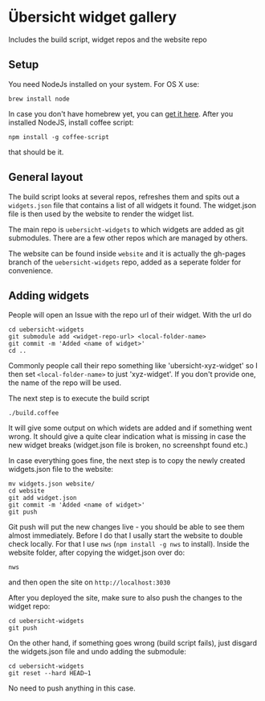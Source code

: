 # Übersicht widget gallery

Includes the build script, widget repos and the website repo

## Setup

You need NodeJs installed on your system. For OS X use:

    brew install node

In case you don't have homebrew yet, you can [get it here](http://brew.sh).
After you installed NodeJS, install coffee script:

    npm install -g coffee-script

that should be it.

## General layout

The build script looks at several repos, refreshes them and spits out a `widgets.json` file that contains a list of all widgets it found. The widget.json file is then used by the website to render the widget list.

The main repo is `uebersicht-widgets` to which widgets are added as git submodules. There are a few other repos which are managed by others.

The website can be found inside `website` and it is actually the gh-pages branch of the `uebersicht-widgets` repo, added as a seperate folder for convenience.

## Adding widgets

People will open an Issue with the repo url of their widget. With the url do

    cd uebersicht-widgets
    git submodule add <widget-repo-url> <local-folder-name>
    git commit -m 'Added <name of widget>'
    cd ..

Commonly people call their repo something like 'ubersicht-xyz-widget' so I then set `<local-folder-name>` to just 'xyz-widget'. If you don't provide one, the name of the repo will be used.

The next step is to execute the build script

    ./build.coffee

It will give some output on which widets are added and if something went wrong. It should give a quite clear indication what is missing in case the new widget breaks (widget.json file is broken, no screenshpt found etc.)

In case everything goes fine, the next step is to copy the newly created widgets.json file to the website:

    mv widgets.json website/
    cd website
    git add widget.json
    git commit -m 'Added <name of widget>'
    git push

Git push will put the new changes live - you should be able to see them almost immediately. Before I do that I usally start the website to double check locally. For that I use `nws` (`npm install -g nws` to install). Inside the website folder, after copying the widget.json over do:

    nws

and then open the site on `http://localhost:3030`

After you deployed the site, make sure to also push the changes to the widget repo:

    cd uebersicht-widgets
    git push

On the other hand, if something goes wrong (build script fails), just disgard the widgets.json file and undo adding the submodule:

    cd uebersicht-widgets
    git reset --hard HEAD~1

No need to push anything in this case.
